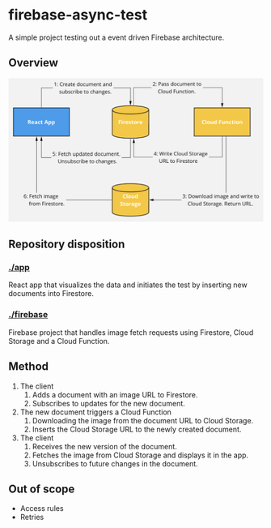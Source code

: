 # firebase-async-test

A simple project testing out a event driven Firebase architecture.

## Overview

![Overview](overview.png)

## Repository disposition

### [./app](app)

React app that visualizes the data and initiates the test by inserting new documents into Firestore.

### [./firebase](firebase)

Firebase project that handles image fetch requests using Firestore, Cloud Storage and a Cloud Function.

## Method

1. The client
   1. Adds a document with an image URL to Firestore.
   1. Subscribes to updates for the new document.
1. The new document triggers a Cloud Function
   1. Downloading the image from the document URL to Cloud Storage.
   1. Inserts the Cloud Storage URL to the newly created document.
1. The client
   1. Receives the new version of the document.
   1. Fetches the image from Cloud Storage and displays it in the app.
   1. Unsubscribes to future changes in the document.

## Out of scope

- Access rules
- Retries
